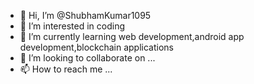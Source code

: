 - 👋 Hi, I’m @ShubhamKumar1095
- 👀 I’m interested in coding 
- 🌱 I’m currently learning web development,android app development,blockchain applications 
- 💞️ I’m looking to collaborate on ...
- 📫 How to reach me ...

<!---
ShubhamKumar1095/ShubhamKumar1095 is a ✨ special ✨ repository because its `README.md` (this file) appears on your GitHub profile.
You can click the Preview link to take a look at your changes.
--->
